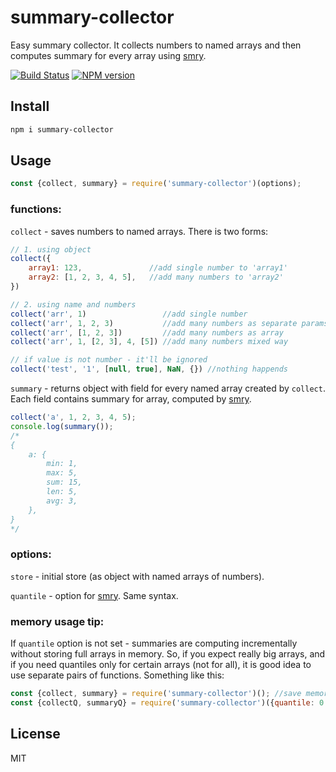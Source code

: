 # summary-collector

Easy summary collector. It collects numbers to named arrays and then computes summary for every array using [smry](https://github.com/astur/smry).

[![Build Status][travis-image]][travis-url]
[![NPM version][npm-image]][npm-url]

## Install

```bash
npm i summary-collector
```

## Usage

```js
const {collect, summary} = require('summary-collector')(options);
```

### functions:

`collect` - saves numbers to named arrays. There is two forms:

```js
// 1. using object
collect({
    array1: 123,               //add single number to 'array1'
    array2: [1, 2, 3, 4, 5],   //add many numbers to 'array2'
})

// 2. using name and numbers
collect('arr', 1)                 //add single number
collect('arr', 1, 2, 3)           //add many numbers as separate params
collect('arr', [1, 2, 3])         //add many numbers as array
collect('arr', 1, [2, 3], 4, [5]) //add many numbers mixed way

// if value is not number - it'll be ignored
collect('test', '1', [null, true], NaN, {}) //nothing happends
```

`summary` - returns object with field for every named array created by `collect`. Each field contains summary for array, computed by [smry](https://github.com/astur/smry).

```js
collect('a', 1, 2, 3, 4, 5);
console.log(summary());
/*
{
    a: {
        min: 1,
        max: 5,
        sum: 15,
        len: 5,
        avg: 3,
    },
}
*/
```

### options:

`store` - initial store (as object with named arrays of numbers).

`quantile` - option for [smry](https://github.com/astur/smry). Same syntax.

### memory usage tip:

If `quantile` option is not set - summaries are computing incrementally without storing full arrays in memory. So, if you expect really big arrays, and if you need quantiles only for certain arrays (not for all), it is good idea to use separate pairs of functions. Something like this:

```js
const {collect, summary} = require('summary-collector')(); //save memory
const {collectQ, summaryQ} = require('summary-collector')({quantile: 0.95});
```

## License

MIT

[npm-url]: https://npmjs.org/package/summary-collector
[npm-image]: https://badge.fury.io/js/summary-collector.svg
[travis-url]: https://travis-ci.org/astur/summary-collector
[travis-image]: https://travis-ci.org/astur/summary-collector.svg?branch=master
